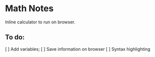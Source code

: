 # Math Notes
Inline calculator to run on browser.

## To do:
[ ] Add variables;
[ ] Save information on browser
[ ] Syntax highlighting
